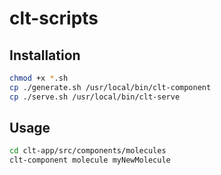# clt-scripts

## Installation

```bash
chmod +x *.sh
cp ./generate.sh /usr/local/bin/clt-component
cp ./serve.sh /usr/local/bin/clt-serve
```

## Usage

```bash
cd clt-app/src/components/molecules
clt-component molecule myNewMolecule
```